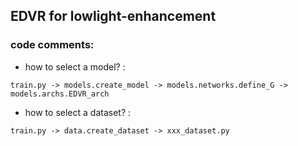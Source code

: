 ## EDVR for lowlight-enhancement

### code comments:

- how to select a model? : 

```
train.py -> models.create_model -> models.networks.define_G -> models.archs.EDVR_arch
```

- how to select a dataset? :

```
train.py -> data.create_dataset -> xxx_dataset.py
```